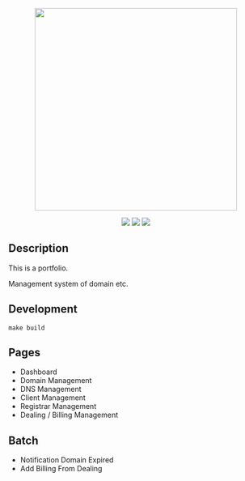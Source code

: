 <p align="center"><img src="https://user-images.githubusercontent.com/50518919/172416954-0cfa122f-8f5e-4758-a144-e99879e5bf19.jpg" width="400"></p>

<div align="center">

![](https://img.shields.io/badge/Laravel-8.83.6-green)
![](https://img.shields.io/badge/MySQL-8.0.29-green)
![](https://img.shields.io/badge/Nginx-1.21.6-green)

</div>

## Description
This is a portfolio.

Management system of domain etc.

## Development
```
make build
```


## Pages
* Dashboard
* Domain Management
* DNS Management
* Client Management
* Registrar Management
* Dealing / Billing Management

## Batch
* Notification Domain Expired
* Add Billing From Dealing